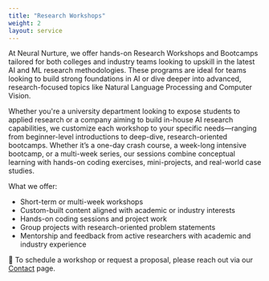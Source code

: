 ```yaml
---
title: "Research Workshops"
weight: 2
layout: service
---
```


At Neural Nurture, we offer hands-on Research Workshops and Bootcamps tailored for both colleges and industry teams looking to upskill in the latest AI and ML research methodologies. These programs are ideal for teams looking to build strong foundations in AI or dive deeper into advanced, research-focused topics like Natural Language Processing and Computer Vision.

Whether you're a university department looking to expose students to applied research or a company aiming to build in-house AI research capabilities, we customize each workshop to your specific needs—ranging from beginner-level introductions to deep-dive, research-oriented bootcamps. Whether it’s a one-day crash course, a week-long intensive bootcamp, or a multi-week series, our sessions combine conceptual learning with hands-on coding exercises, mini-projects, and real-world case studies.

What we offer:
- Short-term or multi-week workshops
- Custom-built content aligned with academic or industry interests
- Hands-on coding sessions and project work
- Group projects with research-oriented problem statements
- Mentorship and feedback from active researchers with academic and industry experience

📩 To schedule a workshop or request a proposal, please reach out via our [Contact](/contact/) page.